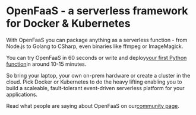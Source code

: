 # OpenFaaS - a serverless framework for Docker & Kubernetes

With OpenFaaS you can package anything as a serverless function - from Node.js to Golang to CSharp, even binaries like ffmpeg or ImageMagick.

You can try OpenFaaS in 60 seconds or write and deploy[your first Python function](https://blog.alexellis.io/first-faas-python-function/)in around 10-15 minutes.

So bring your laptop, your own on-prem hardware or create a cluster in the cloud. Pick Docker or Kubernetes to do the heavy lifting enabling you to build a scaleable, fault-tolerant event-driven serverless platform for your applications.

Read what people are saying about OpenFaaS on our[community page](https://github.com/alexellis/faas/blob/master/community.md).

